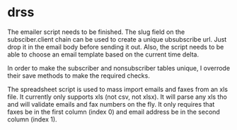 drss
====
The emailer script needs to be finished. The slug field on the subsciber.client chain
can be used to create a unique ubsubscribe url. Just drop it in the email body before
sending it out. Also, the script needs to be able to choose an email template based
on the current time delta.

In order to make the subscriber and nonsubscriber tables unique, I overrode their
save methods to make the required checks.

The spreadsheet script is used to mass import emails and faxes from an xls file. It
currently only supports xls (not csv, not xlsx). It will parse any xls tho and will
validate emails and fax numbers on the fly. It only requires that faxes be in the 
first column (index 0) and email address be in the second column (index 1).
